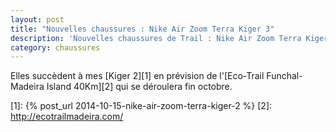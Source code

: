 ```yaml
---
layout: post
title: "Nouvelles chaussures : Nike Air Zoom Terra Kiger 3"
description: 'Nouvelles chaussures de Trail : Nike Air Zoom Terra Kiger 3'
category: chaussures
---
```


Elles succèdent à mes [Kiger 2][1] en prévision de l'[Eco-Trail Funchal-Madeira 
Island 40Km][2] qui se déroulera fin octobre.


[1]: {% post_url 2014-10-15-nike-air-zoom-terra-kiger-2 %}
[2]: http://ecotrailmadeira.com/

